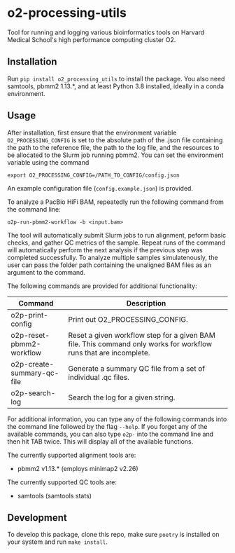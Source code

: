 # o2-processing-utils
Tool for running and logging various bioinformatics tools on Harvard Medical School's high performance computing cluster O2.

## Installation
Run `pip install o2_processing_utils` to install the package. You also need samtools, pbmm2 1.13.*, and at least Python 3.8 installed, ideally in a conda environment.

## Usage
After installation, first ensure that the environment variable `O2_PROCESSING_CONFIG` is set to the absolute path of the .json file containing the path to the reference file, the path to the log file, and the resources to be allocated to the Slurm job running pbmm2. You can set the environment variable using the command

```
export O2_PROCESSING_CONFIG=/PATH_TO_CONFIG/config.json
```

An example configuration file (`config.example.json`) is provided.

To analyze a PacBio HiFi BAM, repeatedly run the following command from the command line:

```
o2p-run-pbmm2-workflow -b <input.bam>
```
The tool will automatically submit Slurm jobs to run alignment, peform basic checks, and gather QC metrics of the sample. Repeat runs of the command will automatically perform the next analysis if the previous step was completed successfully. To analyze multiple samples simulatenously, the user can pass the folder path containing the unaligned BAM files as an argument to the command.

The following commands are provided for additional functionality:

| Command                    | Description |
| -------------------------- | ----------- |
| o2p-print-config           | Print out O2_PROCESSING_CONFIG. |
| o2p-reset-pbmm2-workflow   | Reset a given workflow step for a given BAM file. This command only works for workflow runs that are incomplete. |
| o2p-create-summary-qc-file | Generate a summary QC file from a set of individual .qc files. |
| o2p-search-log             | Search the log for a given string. |

For additional information, you can type any of the following commands into the command line followed by the flag `--help`. If you forget any of the available commands, you can also type `o2p-` into the command line and then hit TAB twice. This will display all of the available functions.

The currently supported alignment tools are:
- pbmm2 v1.13.* (employs minimap2 v2.26)

The currently supported QC tools are:
- samtools (samtools stats)

## Development
To develop this package, clone this repo, make sure `poetry` is installed on your system and run `make install`.
